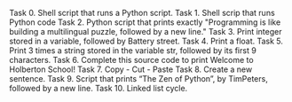 Task 0.
Shell script that runs a Python script.
Task 1.
Shell scrip that runs Python code
Task 2.
Python script that prints exactly "Programming is like building a multilingual
 puzzle, followed by a new line."
Task 3.
Print integer stored in a variable, followed by Battery street.
Task 4.
Print a float.
Task 5.
Print 3 times a string stored in the variable str, followed by its first 9
characters.
Task 6.
Complete this source code to print Welcome to Holberton School!
Task 7.
Copy - Cut - Paste
Task 8.
Create a new sentence.
Task 9.
Script that prints “The Zen of Python”, by TimPeters, followed by a new line.
Task 10.
Linked list cycle.
